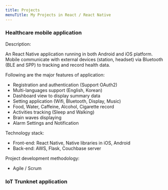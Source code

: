 ```yaml
---
title: Projects
menuTitle: My Projects in React / React Native
---
```


### Healthcare mobile application 

Description:

An React Native application running in both Android and iOS platform. Mobile communicate with external devices (station, headset) via Bluetooth (BLE and SPP) to tracking and record health data.

Following are the major features of application:
* Registration and authentication (Support OAuth2)
* Multi-languages support (English, Korean)
* Dashboard view to display summary data
* Setting application (Wifi, Bluetooth, Display, Music)
* Food, Water, Caffeine, Alcohol, Cigarette record
* Activities tracking (Sleep and Walking)
* Brain waves displaying
* Alarm Settings and Notification

[](./photo-activities-tracking-page.png)
[](./photo-brain-condition-page.png)

Technology stack:
* Front-end: React Native, Native libraries in iOS, Android
* Back-end: AWS, Flask, Couchbase server

Project development methodology:
* Agile / Scrum

### IoT Trunknet application
